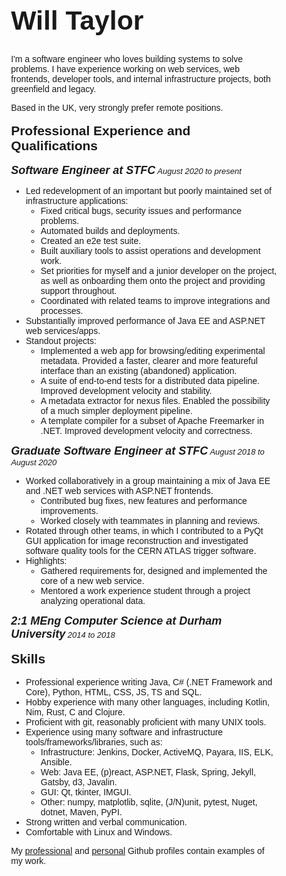 <div class="top">

# Will Taylor

I'm a software engineer who loves building systems to solve problems. I have experience working on web services, web frontends, developer tools, and internal infrastructure projects, both greenfield and legacy.

Based in the UK, very strongly prefer remote positions.
</div>

<div>

## Professional Experience and Qualifications

_**Software Engineer at STFC** August 2020 to present_
  - Led redevelopment of an important but poorly maintained set of infrastructure applications:
    - Fixed critical bugs, security issues and performance problems.
    - Automated builds and deployments.
    - Created an e2e test suite.
    - Built auxiliary tools to assist operations and development work.
    - Set priorities for myself and a junior developer on the project, as well as onboarding them onto the project and providing support throughout.
    - Coordinated with related teams to improve integrations and processes.
  - Substantially improved performance of Java EE and ASP.NET web services/apps.
  - Standout projects:
    - Implemented a web app for browsing/editing experimental metadata. Provided a faster, clearer and more featureful interface than an existing (abandoned) application.
    - A suite of end-to-end tests for a distributed data pipeline. Improved development velocity and stability.
    - A metadata extractor for nexus files. Enabled the possibility of a much simpler deployment pipeline.
    - A template compiler for a subset of Apache Freemarker in .NET. Improved development velocity and correctness.

_**Graduate Software Engineer at STFC** August 2018 to August 2020_
 - Worked collaboratively in a group maintaining a mix of Java EE and .NET web services with ASP.NET frontends.
   - Contributed bug fixes, new features and performance improvements.
   - Worked closely with teammates in planning and reviews.
 - Rotated through other teams, in which I contributed to a PyQt GUI application for image reconstruction and investigated software quality tools for the CERN ATLAS trigger software.
 - Highlights:
   - Gathered requirements for, designed and implemented the core of a new web service.
   - Mentored a work experience student through a project analyzing operational data.

_**2:1 MEng Computer Science at Durham University** 2014 to 2018_
</div>

<div>

## Skills

 - Professional experience writing Java, C# (.NET Framework and Core), Python, HTML, CSS, JS, TS and SQL.
 - Hobby experience with many other languages, including Kotlin, Nim, Rust, C and Clojure.
 - Proficient with git, reasonably proficient with many UNIX tools.
 - Experience using many software and infrastructure tools/frameworks/libraries, such as:
   - Infrastructure: Jenkins, Docker, ActiveMQ, Payara, IIS, ELK, Ansible.
   - Web: Java EE, (p)react, ASP.NET, Flask, Spring, Jekyll, Gatsby, d3, Javalin.
   - GUI: Qt, tkinter, IMGUI.
   - Other: numpy, matplotlib, sqlite, (J/N)unit, pytest, Nuget, dotnet, Maven, PyPI.
 - Strong written and verbal communication.
 - Comfortable with Linux and Windows.

My [professional](https://github.com/WHTaylor) and [personal](https://github.com/WonkySpecs) Github profiles contain examples of my work.

</div>

<style>
    * {
        font-family: sans-serif;
    }

    h1 {
        font-size: 32pt;
        margin-top: 0.6em;
    }

    h2, h3, h4 {
        margin-top: 0em;
    }

    div {
        padding: 0.2em 0.8em 0em 0.8em;
        margin: 0.4em 2em;
    }

    div.top {
        margin-top: 2em;
    }

    em {
        font-size: small;
    }

    em strong {
        font-size: large;
    }
</style>
